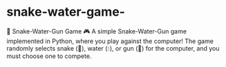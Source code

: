 # snake-water-game-
🐍 Snake-Water-Gun Game 🎮 A simple Snake-Water-Gun game implemented in Python, where you play against the computer! The game randomly selects snake (🐍), water (💧), or gun (🔫) for the computer, and you must choose one to compete.
